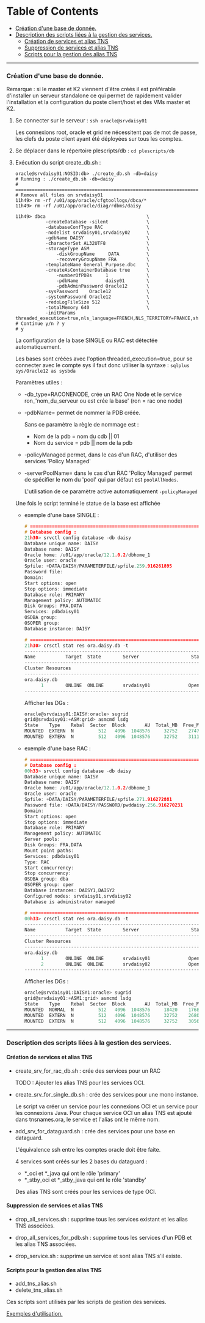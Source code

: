 Table of Contents
=================

  * [Création d'une base de donnée.](#création-dune-base-de-donnée)
  * [Description des scripts liées à la gestion des services.](#description-des-scripts-liées-à-la-gestion-des-services)
    * [Création de services et alias TNS](#Création-de-services-et-alias-TNS)
    * [Suppression de services et alias TNS](#suppression-de-services-et-alias-tns)
    * [Scripts pour la gestion des alias TNS](#scripts-pour-la-gestion-des-alias-tns)

--------------------------------------------------------------------------------

### Création d'une base de donnée.

Remarque : si le master et K2 viennent d'être créés il est préférable d'installer
un serveur standalone ce qui permet de rapidement valider l'installation et la
configuration du poste client/host et des VMs master et K2.

1. Se connecter sur le serveur : `ssh oracle@srvdaisy01`

	Les connexions root, oracle et grid ne nécessitent pas de mot de passe, les
	clefs du poste client ayant été déployées sur tous les comptes.

2. Se déplacer dans le répertoire plescripts/db : `cd plescripts/db`

3. Exécution du script create_db.sh :

	```
	oracle@srvdaisy01:NOSID:db> ./create_db.sh -db=daisy
	# Running : ./create_db.sh -db=daisy
	# ===============================================================================
	# Remove all files on srvdaisy01
	11h49> rm -rf /u01/app/oracle/cfgtoollogs/dbca/*
	11h49> rm -rf /u01/app/oracle/diag/rdbms/daisy

	11h49> dbca                                     \
			   -createDatabase -silent              \
			   -databaseConfType RAC                \
			   -nodelist srvdaisy01,srvdaisy02      \
			   -gdbName DAISY                       \
			   -characterSet AL32UTF8               \
			   -storageType ASM                     \
				   -diskGroupName     DATA          \
				   -recoveryGroupName FRA           \
			   -templateName General_Purpose.dbc    \
			   -createAsContainerDatabase true      \
				   -numberOfPDBs     1              \
				   -pdbName          daisy01        \
				   -pdbAdminPassword Oracle12       \
			   -sysPassword    Oracle12             \
			   -systemPassword Oracle12             \
			   -redoLogFileSize 512                 \
			   -totalMemory 640                     \
			   -initParams threaded_execution=true,nls_language=FRENCH,NLS_TERRITORY=FRANCE,shared_pool_size=256M
	# Continue y/n ? y
	# y
	```
	
	La configuration de la base SINGLE ou RAC est détectée automatiquement. 

	Les bases sont créées avec l'option threaded_execution=true, pour se connecter
	avec le compte sys il faut donc utiliser la syntaxe : `sqlplus sys/Oracle12 as sysbda`

	Paramètres utiles :
	 - -db_type=RACONENODE, crée un RAC One Node et le service ron_'nom_du_serveur ou est crée la base' (ron = rac one node)

	 - -pdbName= permet de nommer la PDB créée.

		Sans ce paramètre la règle de nommage est :
		 * Nom de la pdb = nom du cdb || 01
		 * Nom du service = pdb || nom de la pdb

	 - -policyManaged permet, dans le cas d'un RAC, d'utiliser des services 'Policy Managed'

	 - -serverPoolName= dans le cas d'un RAC 'Policy Managed' permet de spécifier
	 le nom du 'pool' qui par défaut est `poolAllNodes`.

	   L'utilisation de ce paramètre active automatiquement `-policyManaged`

	Une fois le script terminé le statue de la base est affichée

	- exemple d'une base SINGLE :

		```c
		# ==============================================================================
		# Database config :
		21h30> srvctl config database -db daisy
		Database unique name: DAISY
		Database name: DAISY
		Oracle home: /u01/app/oracle/12.1.0.2/dbhome_1
		Oracle user: oracle
		Spfile: +DATA/DAISY/PARAMETERFILE/spfile.259.916261895
		Password file:
		Domain:
		Start options: open
		Stop options: immediate
		Database role: PRIMARY
		Management policy: AUTOMATIC
		Disk Groups: FRA,DATA
		Services: pdbdaisy01
		OSDBA group:
		OSOPER group:
		Database instance: DAISY
		
		# ==============================================================================
		21h30> crsctl stat res ora.daisy.db -t
		--------------------------------------------------------------------------------
		Name           Target  State        Server                   State details
		--------------------------------------------------------------------------------
		Cluster Resources
		--------------------------------------------------------------------------------
		ora.daisy.db
			  1        ONLINE  ONLINE       srvdaisy01              Open,STABLE
		--------------------------------------------------------------------------------
		```

		Afficher les DGs :

		```c
		oracle@srvdaisy01:DAISY:oracle> sugrid
		grid@srvdaisy01:+ASM:grid> asmcmd lsdg
		State    Type    Rebal  Sector  Block       AU  Total_MB  Free_MB  Req_mir_free_MB  Usable_file_MB  Offline_disks  Voting_files  Name
		MOUNTED  EXTERN  N         512   4096  1048576     32752    27479                0           27479              0             N  DATA/
		MOUNTED  EXTERN  N         512   4096  1048576     32752    31117                0           31117              0             N  FRA/
		````

	- exemple d'une base RAC :

		```c
		# ==============================================================================
		# Database config :
		00h33> srvctl config database -db daisy
		Database unique name: DAISY
		Database name: DAISY
		Oracle home: /u01/app/oracle/12.1.0.2/dbhome_1
		Oracle user: oracle
		Spfile: +DATA/DAISY/PARAMETERFILE/spfile.271.916272881
		Password file: +DATA/DAISY/PASSWORD/pwddaisy.256.916270231
		Domain:
		Start options: open
		Stop options: immediate
		Database role: PRIMARY
		Management policy: AUTOMATIC
		Server pools:
		Disk Groups: FRA,DATA
		Mount point paths:
		Services: pdbdaisy01
		Type: RAC
		Start concurrency:
		Stop concurrency:
		OSDBA group: dba
		OSOPER group: oper
		Database instances: DAISY1,DAISY2
		Configured nodes: srvdaisy01,srvdaisy02
		Database is administrator managed
		
		# ==============================================================================
		00h33> crsctl stat res ora.daisy.db -t
		--------------------------------------------------------------------------------
		Name           Target  State        Server                   State details
		--------------------------------------------------------------------------------
		Cluster Resources
		--------------------------------------------------------------------------------
		ora.daisy.db
			  1        ONLINE  ONLINE       srvdaisy01              Open,STABLE
			  2        ONLINE  ONLINE       srvdaisy02              Open,STABLE
		--------------------------------------------------------------------------------
		```

		Afficher les DGs :

		```c
		oracle@srvdaisy01:DAISY1:oracle> sugrid
		grid@srvdaisy01:+ASM1:grid> asmcmd lsdg
		State    Type    Rebal  Sector  Block       AU  Total_MB  Free_MB  Req_mir_free_MB  Usable_file_MB  Offline_disks  Voting_files  Name
		MOUNTED  NORMAL  N         512   4096  1048576     18420    17689             6140            5774              0             Y  CRS/
		MOUNTED  EXTERN  N         512   4096  1048576     32752    26801                0           26801              0             N  DATA/
		MOUNTED  EXTERN  N         512   4096  1048576     32752    30560                0           30560              0             N  FRA/
		```

--------------------------------------------------------------------------------

###	Description des scripts liées à la gestion des services.

#### Création de services et alias TNS
 * create_srv_for_rac_db.sh : crée des services pour un RAC

	TODO : Ajouter les alias TNS pour les services OCI.

 * create_srv_for_single_db.sh : crée des services pour une mono instance.

	Le script va créer un service pour les connexions OCI et un service pour les connexions Java.
	Pour chaque service OCI un alias TNS est ajouté dans tnsnames.ora, le service et
	l'alias ont le même nom.

 * add_srv_for_dataguard.sh : crée des services pour une base en dataguard.

	L'équivalence ssh entre les comptes oracle doit être faite.

	4 services sont créés sur les 2 bases du dataguard :
	 * *_oci et *_java qui ont le rôle 'primary'
	 * *_stby_oci et *_stby_java qui ont le rôle 'standby'

	Des alias TNS sont créés pour les services de type OCI.

#### Suppression de services et alias TNS
 * drop_all_services.sh : supprime tous les services existant et les alias TNS associées.

 * drop_all_services_for_pdb.sh : supprime tous les services d'un PDB et les alias TNS associées.

 * drop_service.sh : supprime un service et sont alias TNS s'il existe.

#### Scripts pour la gestion des alias TNS
 * add_tns_alias.sh
 * delete_tns_alias.sh

Ces scripts sont utilisés par les scripts de gestion des services.

[Exemples d'utilisation.](https://github.com/PhilippeLeroux/plescripts/wiki/pluggable_db)
